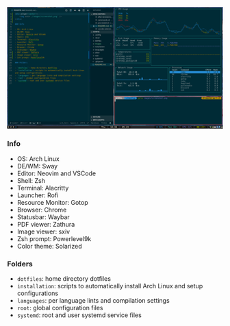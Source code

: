 <div align='center'>
    <img src='./images/screenshot.png' />
</div>

### Info

- OS: Arch Linux
- DE/WM: Sway
- Editor: Neovim and VSCode
- Shell: Zsh
- Terminal: Alacritty
- Launcher: Rofi
- Resource Monitor: Gotop
- Browser: Chrome
- Statusbar: Waybar
- PDF viewer: Zathura
- Image viewer: sxiv
- Zsh prompt: Powerlevel9k
- Color theme: Solarized

### Folders

- `dotfiles`: home directory dotfiles
- `installation`: scripts to automatically install Arch Linux and setup configurations
- `languages`: per language lints and compilation settings
- `root`: global configuration files
- `systemd`: root and user systemd service files
